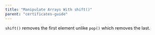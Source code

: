 ```yaml
---
title: "Manipulate Arrays With shift()"
parent: "certificates-guide"
---
```


`shift()` removes the first element unlike `pop()` which removes the last.
